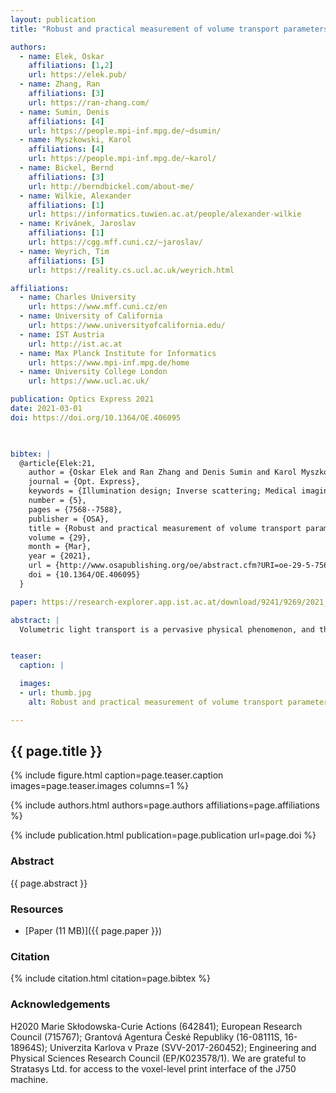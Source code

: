 ```yaml
---
layout: publication
title: "Robust and practical measurement of volume transport parameters in solid photo-polymer materials for 3D printing"

authors:
  - name: Elek, Oskar
    affiliations: [1,2]
    url: https://elek.pub/
  - name: Zhang, Ran
    affiliations: [3]
    url: https://ran-zhang.com/
  - name: Sumin, Denis 
    affiliations: [4]
    url: https://people.mpi-inf.mpg.de/~dsumin/
  - name: Myszkowski, Karol
    affiliations: [4]
    url: https://people.mpi-inf.mpg.de/~karol/
  - name: Bickel, Bernd
    affiliations: [3]
    url: http://berndbickel.com/about-me/
  - name: Wilkie, Alexander
    affiliations: [1]
    url: https://informatics.tuwien.ac.at/people/alexander-wilkie
  - name: Krivánek, Jaroslav
    affiliations: [1]
    url: https://cgg.mff.cuni.cz/~jaroslav/
  - name: Weyrich, Tim
    affiliations: [5]
    url: https://reality.cs.ucl.ac.uk/weyrich.html

affiliations:
  - name: Charles University
    url: https://www.mff.cuni.cz/en
  - name: University of California
    url: https://www.universityofcalifornia.edu/
  - name: IST Austria
    url: http://ist.ac.at
  - name: Max Planck Institute for Informatics
    url: https://www.mpi-inf.mpg.de/home
  - name: University College London
    url: https://www.ucl.ac.uk/

publication: Optics Express 2021
date: 2021-03-01
doi: https://doi.org/10.1364/OE.406095


  
bibtex: |  
  @article{Elek:21,
    author = {Oskar Elek and Ran Zhang and Denis Sumin and Karol Myszkowski and Bernd Bickel and Alexander Wilkie and Jaroslav K\v{r}iv\'{a}nek and Tim Weyrich},
    journal = {Opt. Express},
    keywords = {Illumination design; Inverse scattering; Medical imaging; Optical properties; Scattering media; Structured illumination microscopy},
    number = {5},
    pages = {7568--7588},
    publisher = {OSA},
    title = {Robust and practical measurement of volume transport parameters in solid photo-polymer materials for 3D printing},
    volume = {29},
    month = {Mar},
    year = {2021},
    url = {http://www.osapublishing.org/oe/abstract.cfm?URI=oe-29-5-7568},
    doi = {10.1364/OE.406095}
  }

paper: https://research-explorer.app.ist.ac.at/download/9241/9269/2021_OpticsExpress_Elek.pdf

abstract: |
  Volumetric light transport is a pervasive physical phenomenon, and therefore its accurate simulation is important for a broad array of disciplines. While suitable mathematical models for computing the transport are now available, obtaining the necessary material parameters needed to drive such simulations is a challenging task: direct measurements of these parameters from material samples are seldom possible. Building on the inverse scattering paradigm, we present a novel measurement approach which indirectly infers the transport parameters from extrinsic observations of multiple-scattered radiance. The novelty of the proposed approach lies in replacing structured illumination with a structured reflector bonded to the sample, and a robust fitting procedure that largely compensates for potential systematic errors in the calibration of the setup. We show the feasibility of our approach by validating simulations of complex 3D compositions of the measured materials against physical prints, using photo-polymer resins. As presented in this paper, our technique yields colorspace data suitable for accurate appearance reproduction in the area of 3D printing. Beyond that, and without fundamental changes to the basic measurement methodology, it could equally well be used to obtain spectral measurements that are useful for other application areas.


teaser:
  caption: |

  images:
  - url: thumb.jpg
    alt: Robust and practical measurement of volume transport parameters in solid photo-polymer materials for 3D printing (Teaser Image)

---
```


## {{ page.title }}

{% include figure.html caption=page.teaser.caption images=page.teaser.images columns=1 %}

{% include authors.html authors=page.authors affiliations=page.affiliations %}

{% include publication.html publication=page.publication url=page.doi %}

### Abstract

{{ page.abstract }}

### Resources

* [Paper (11 MB)]({{ page.paper }})

<!--
* [Official publisher page]({{page.doi}}) &nbsp; [![ACM](ACM_logo.svg){: width="40x"}]({{page.doi}})
-->

### Citation

{% include citation.html citation=page.bibtex %}

### Acknowledgements
H2020 Marie Skłodowska-Curie Actions (642841); European Research Council (715767); Grantová Agentura České Republiky (16-08111S, 16-18964S); Univerzita Karlova v Praze (SVV-2017-260452); Engineering and Physical Sciences Research Council (EP/K023578/1). We are grateful to Stratasys Ltd. for access to the voxel-level print interface of the J750 machine.

